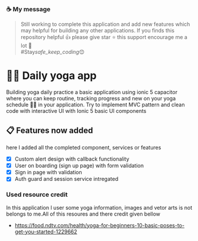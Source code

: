 ### :coffee: My message

> Still working to complete this application and add new features which may helpful for building any other applications.
> If you finds this repository helpful :thumbsup:
> please give star :star:
> this support encourage me a lot :muscle:  
> #Stay*safe_keep_coding*:blush:

# :lotus_position_man: Daily yoga app

Building yoga daily practice a basic application using ionic 5 capacitor where you can keep routine, tracking progress and new on your yoga schedule :lotus_position_man: in your application. Try to implement MVC pattern and clean code with interactive UI with Ionic 5 basic UI components

## :clipboard: Features now added

here I added all the completed component, services or features

- [x] Custom alert design with callback functionality
- [x] User on boarding (sign up page) with form validation
- [x] Sign in page with validation
- [x] Auth guard and session service intregated

### Used resource credit

In this application I user some yoga information, images and vetor arts is not belongs to me.All of this resoures and there credit given bellow

- https://food.ndtv.com/health/yoga-for-beginners-10-basic-poses-to-get-you-started-1229662
